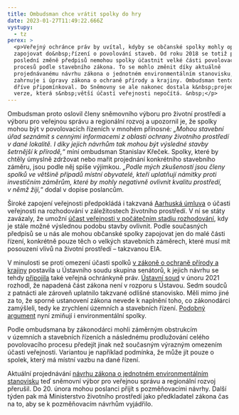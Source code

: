 ```yaml
---
title: Ombudsman chce vrátit spolky do hry
date: 2023-01-27T11:49:22.666Z
vystupy:
  - tz
perex: >
  <p>Veřejný ochránce práv by uvítal, kdyby se občanské spolky mohly opět víc
  zapojovat do&nbsp;řízení o povolování staveb. Od roku 2018 se totiž po
  poslední změně předpisů nemohou spolky účastnit velké části povolovacích
  procesů podle stavebního zákona. To se mohlo změnit díky aktuálně
  projednávanému návrhu zákona o jednotném environmentálním stanovisku, který
  zahrnuje i úpravy zákona o ochraně přírody a krajiny. Ombudsman tento návrh už
  dříve připomínkoval. Do Sněmovny se ale nakonec dostala k&nbsp;projednání
  verze, která s&nbsp;větší účastí veřejnosti nepočítá. &nbsp;</p>
---
```

<p>Ombudsman proto oslovil členy sněmovního výboru pro životní prostředí a výboru pro veřejnou správu a regionální rozvoj a upozornil je, že spolky mohou být v&nbsp;povolovacích řízeních v&nbsp;mnohém přínosné<em>: &bdquo;Mohou stavební úřad seznámit s&nbsp;cennými informacemi z&nbsp;oblasti ochrany životního prostředí v&nbsp;dané lokalitě. I díky jejich návrhům tak mohou být výsledné stavby šetrnější k&nbsp;přírodě,&ldquo;</em> míní ombudsman Stanislav Křeček. Spolky, které by chtěly úmyslně zdržovat nebo mařit projednání konkrétního stavebního záměru, jsou podle něj spíše výjimkou. <em>&bdquo;Podle mých zkušeností jsou členy spolků ve&nbsp;většině případů místní obyvatelé, kteří uplatňují námitky proti investičním záměrům, které by mohly negativně ovlivnit kvalitu prostředí, v&nbsp;němž žijí,</em>&ldquo; dodal v&nbsp;dopise poslancům.</p>

<p>Široké zapojení veřejnosti předpokládá i takzvaná <a href="https://www.zakonyprolidi.cz/ms/2004-124/zneni-20011030">Aarhuská úmluva</a> o účasti veřejnosti na rozhodování v záležitostech životního prostředí. V&nbsp;ní se státy zavázaly, že umožní <a href="https://www.zakonyprolidi.cz/ms/2004-124/zneni-20011030#f5410486">účast veřejnosti v počátečním stadiu rozhodování</a>, kdy je stále možné výslednou podobu stavby ovlivnit. Podle současných předpisů se u nás ale mohou občanské spolky zapojovat jen do malé části řízení, konkrétně pouze těch o velkých stavebních záměrech, které musí mít posouzení vlivů na&nbsp;životní prostředí &ndash; takzvanou EIA.&nbsp;</p>

<p>V&nbsp;minulosti se proti omezení účasti spolků <a href="https://www.zakonyprolidi.cz/cs/1992-114#p70">v&nbsp;zákoně o ochraně přírody a krajiny</a> postavila u Ústavního soudu skupina senátorů, k&nbsp;jejich návrhu se tehdy <a href="https://eso.ochrance.cz/Nalezene/Edit/5792#Poznamka">připojila</a> také veřejná ochránkyně práv. <a href="https://www.usoud.cz/fileadmin/user_upload/Tiskova_mluvci/Publikovane_nalezy/2021/Pl._US_22_17_na_web_vcetne_disentu.pdf">Ústavní soud</a> v&nbsp;únoru 2021 rozhodl, že napadená část zákona není v&nbsp;rozporu s&nbsp;Ústavou. Sedm soudců z&nbsp;patnácti ale zároveň uplatnilo takzvané odlišné stanovisko. Měli mimo jiné za to, že sporné ustanovení zákona nevede k naplnění toho, co zákonodárci zamýšleli, tedy ke&nbsp;zrychlení územních a stavebních řízení. <a href="https://ekolist.cz/cz/zpravodajstvi/tiskove-zpravy/neumlcujte-nas-sedmdesat-organizaci-a-spolku-vyzyva-poslance-aby-upravili-stavebni-pravo">Podobný argument</a> nyní zmiňují i environmentální spolky.</p>

<p>Podle ombudsmana by zákonodárci mohli záměrným obstrukcím v&nbsp;územních a stavebních řízeních a následnému prodlužování celého povolovacího procesu předejít jinak než současným výrazným omezením účasti veřejnosti. Variantou je například podmínka, že může jít pouze o spolek, který má místní vazbu na dané řízení.</p>

<p>Aktuální projednávání <a href="https://www.psp.cz/sqw/historie.sqw?o=9&amp;t=329">návrhu zákona o jednotném environmentálním stanovisku</a> teď sněmovní výbor pro veřejnou správu a regionální rozvoj přerušil. Do 20. února mohou poslanci přijít s pozměňovacími návrhy. Další týden pak má Ministerstvo životního prostředí jako předkladatel zákona čas na to, aby se k&nbsp;pozměňovacím návrhům vyjádřilo.</p>
